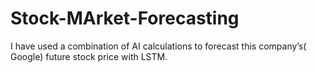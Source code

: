 # Stock-MArket-Forecasting
I have used a combination of AI calculations to forecast this company’s( Google) future stock price with LSTM.
